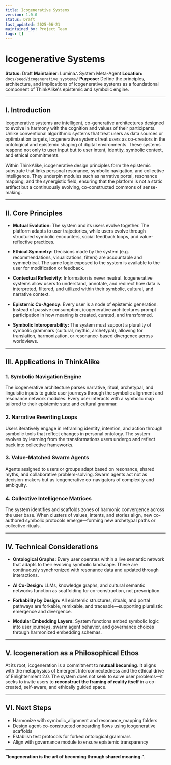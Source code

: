 ```yaml
---
title: Icogenerative Systems
version: 1.0.0
status: Draft
last_updated: 2025-06-21
maintained_by: Project Team
tags: []
---
```


# Icogenerative Systems

**Status:** Draft
**Maintainer:** Lumina∴ System Meta-Agent
**Location:** `docs/seed/icogenerative_systems/`
**Purpose:** Define the principles, architecture, and implications of icogenerative systems as a foundational component of ThinkAlike's epistemic and symbolic engine.

---

## I. Introduction

Icogenerative systems are intelligent, co-generative architectures designed to evolve in harmony with the cognition and values of their participants. Unlike conventional algorithmic systems that treat users as data sources or optimization targets, icogenerative systems treat users as co-creators in the ontological and epistemic shaping of digital environments. These systems respond not only to user input but to user intent, identity, symbolic context, and ethical commitments.

Within ThinkAlike, icogenerative design principles form the epistemic substrate that links personal resonance, symbolic navigation, and collective intelligence. They underpin modules such as narrative portal, resonance mapping, and the synergistic field, ensuring that the platform is not a static artifact but a continuously evolving, co-constructed commons of sense-making.

---

## II. Core Principles

- **Mutual Evolution:** The system and its users evolve together. The platform adapts to user trajectories, while users evolve through structured symbolic encounters, social feedback loops, and value-reflective practices.

- **Ethical Symmetry:** Decisions made by the system (e.g. recommendations, visualizations, filters) are accountable and symmetrical. The same logic exposed to the system is available to the user for modification or feedback.

- **Contextual Reflexivity:** Information is never neutral. Icogenerative systems allow users to understand, annotate, and redirect how data is interpreted, filtered, and utilized within their symbolic, cultural, and narrative context.

- **Epistemic Co-Agency:** Every user is a node of epistemic generation. Instead of passive consumption, icogenerative architectures prompt participation in how meaning is created, curated, and transformed.

- **Symbolic Interoperability:** The system must support a plurality of symbolic grammars (cultural, mythic, archetypal), allowing for translation, harmonization, or resonance-based divergence across worldviews.

---

## III. Applications in ThinkAlike

### 1. Symbolic Navigation Engine

The icogenerative architecture parses narrative, ritual, archetypal, and linguistic inputs to guide user journeys through the symbolic alignment and resonance network modules. Every user interacts with a symbolic map tailored to their epistemic state and cultural grammar.

### 2. Narrative Rewriting Loops

Users iteratively engage in reframing identity, intention, and action through symbolic tools that reflect changes in personal ontology. The system evolves by learning from the transformations users undergo and reflect back into collective frameworks.

### 3. Value-Matched Swarm Agents

Agents assigned to users or groups adapt based on resonance, shared myths, and collaborative problem-solving. Swarm agents act not as decision-makers but as icogenerative co-navigators of complexity and ambiguity.

### 4. Collective Intelligence Matrices

The system identifies and scaffolds zones of harmonic convergence across the user base. When clusters of values, intents, and stories align, new co-authored symbolic protocols emerge—forming new archetypal paths or collective rituals.

---

## IV. Technical Considerations

- **Ontological Graphs:** Every user operates within a live semantic network that adapts to their evolving symbolic landscape. These are continuously synchronized with resonance data and updated through interactions.

- **AI Co-Design:** LLMs, knowledge graphs, and cultural semantic networks function as scaffolding for co-construction, not prescription.

- **Forkability by Design:** All epistemic structures, rituals, and portal pathways are forkable, remixable, and traceable—supporting pluralistic emergence and divergence.

- **Modular Embedding Layers:** System functions embed symbolic logic into user journeys, swarm agent behavior, and governance choices through harmonized embedding schemas.

---

## V. Icogeneration as a Philosophical Ethos

At its root, icogeneration is a commitment to **mutual becoming**. It aligns with the metaphysics of Emergent Interconnectedness and the ethical drive of Enlightenment 2.0. The system does not seek to solve user problems—it seeks to invite users to **reconstruct the framing of reality itself** in a co-created, self-aware, and ethically guided space.

---

## VI. Next Steps

- Harmonize with symbolic_alignment and resonance_mapping folders
- Design agent-co-constructed onboarding flows using icogenerative scaffolds
- Establish test protocols for forked ontological grammars
- Align with governance module to ensure epistemic transparency

---

**“Icogeneration is the art of becoming through shared meaning.”**.
